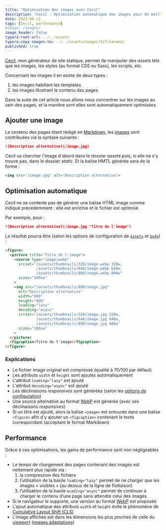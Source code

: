 ```yaml
---
title: "Optimisation des images avec Cecil"
description: "Cecil : Optimisation automatique des images pour de meilleures performances."
date: 2023-06-12
tags: [Cecil, performance]
#image: /images/
image_header: false
typora-root-url: ../../assets
typora-copy-images-to: ../../assets/images/${filename}
published: true
---
```


[Cecil](/tags/cecil), mon générateur de site statique, permet de manipuler des _assets_ tels que les images, les styles (au format CSS ou Sass), les scripts, etc.

Concernant les images il en existe de deux types :

1. les images habillant les templates
2. les images illustrant le contenu des pages

Dans la suite de cet article nous allons nous concentrer sur les images au sein des pages, et la manière sont elles sont automatiquement optimisées.

<!-- break -->

## Ajouter une image

Le contenu des pages étant rédigé en [Markdown](https://cecil.app/documentation/content/#markdown), les [images](https://cecil.app/documentation/content/#images) sont contribuées via la syntaxe suivante :

```markdown
![Description alternative](/image.jpg)
```

Cecil va chercher l'image d'abord dans le dossier _assets_ puis, si elle ne s'y trouve pas, dans le dossier _static_. Et la balise HMTL générée sera de la forme :

```html
<img src="/image.jpg" alt="Description alternative">
```
## Optimisation automatique

Cecil ne se contente pas de générer une balise HTML image comme indiqué précédemment : elle est enrichie et le fichier est optimisé.

Par exemple, pour :

```markdown
![Description alternative](/image.jpg "Titre de l'image")
```

Le résultat pourra être (selon les options de configuration de [`assets`](https://cecil.app/documentation/configuration/#assets) et [`body`](https://cecil.app/documentation/configuration/#body)) :

```html
<figure>
  <picture title="Titre de l'image">
    <source type="image/webp"
      srcset="/assets/thumbnails/320/image.webp 320w,
              /assets/thumbnails/640/image.webp 640w,
              /assets/thumbnails/800/image.webp 800w"
      sizes="100vw"
    >
    <img src="/assets/thumbnails/800/image.jpg"
      alt="Description alternative"
      width="800"
      height="600"
      loading="lazy"
      decoding="async"
      srcset="/assets/thumbnails/320/image.jpg 320w,
              /assets/thumbnails/640/image.jpg 640w,
              /assets/thumbnails/800/image.jpg 800w"
      sizes="100vw"
    >
  </picture>
  <figcaption>Titre de l'image</figcaption>
</figure>
```

### Explications

- Le fichier image original est compressé (qualité à 70/100 par défaut)
- Les attributs `width` et `height` sont ajoutés automatiquement
- L'attribut `loading="lazy"` est ajouté
- L'attribut `decoding="async"` est ajouté
- Les déclinaisons *responsives* sont générées (selon les [options de configuration](https://cecil.app/documentation/configuration/#assets))
- Une source alternative au format [WebP](https://developers.google.com/speed/webp) est générée (avec ses déclinaisons *responsives*)
- Si un titre est ajouté, alors la balise `<image>` est entourée dans une balise `<figure>` afin d'y ajouter un `<figcaption>` contenant le texte correspondant (acceptant le format Markdown)

## Performance

Grâce à ces optimisations, les gains de performance sont non négligeables :

- Le temps de chargement des pages contenant des images est nettement plus rapide via :
  1. la compression des fichiers
  2. l’utilisation de la basile `loading="lazy"` permet de ne charger que les images « visibles » (au dessus de la ligne de flottaison)
  3. l’utilisation de la basile `ecoding="async"` permet de continuer à charger le contenu d’une page sans attendre celui des images
- Si le navigateur le supporte, une version au format [WebP](https://developers.google.com/speed/webp) est proposée
- L’ajout automatique des attributs `width` et `height` évite le phénomène de [Cumulative Layout Shift (CLS)](https://web.dev/cls/)
- L’image affichée est dans les dimensions les plus proches de celle du [viewport](https://developer.mozilla.org/docs/Glossary/Viewport) ([images adaptatives](https://developer.mozilla.org/docs/Learn/HTML/Multimedia_and_embedding/Responsive_images))


